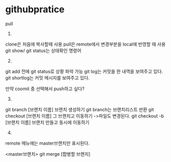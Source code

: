 # githubpratice
pull

1.
clone은 처음에 복사할때 사용
pull은 remote에서 변경부분을 local에 반영할 때 사용
git show/ git status는 상태확인 명령어

2.
git add 전에 git status로 상황 파악 가능
git log는 커밋을 한 내역을 보여주고 있다.
git shortlog는 커밋 메시지를 보여주고 있다.

만약 coomit 중 선택해서 push하고 싶다?

3.
git branch [브랜치 이름] 브랜치 생성하기
git branch는 브랜치리스트 반환
git checkout [브랜치 이름] 그 브랜치고 이동하기 ->파일도 변경된다.
git checkout -b [브랜치 이름] 브랜치 만들고 동시에 이동하기

4.
remote 메뉴에는 master브랜치만 표시된다.

<master브랜치> git merge [합병할 브랜치]
